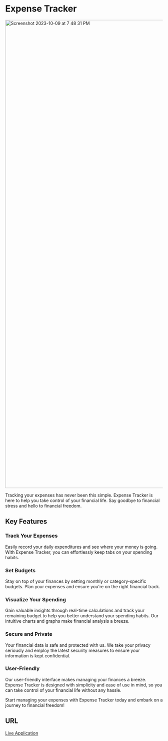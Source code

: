 # Expense Tracker

<img width="1495" alt="Screenshot 2023-10-09 at 7 48 31 PM" src="https://github.com/JuanMartinez503/expense-tracker/assets/116415860/57448de1-de6b-4e7f-84ab-0d5148881f3e">


Tracking your expenses has never been this simple. Expense Tracker is here to help you take control of your financial life. Say goodbye to financial stress and hello to financial freedom.

## Key Features

### Track Your Expenses

Easily record your daily expenditures and see where your money is going. With Expense Tracker, you can effortlessly keep tabs on your spending habits.

### Set Budgets

Stay on top of your finances by setting monthly or category-specific budgets. Plan your expenses and ensure you're on the right financial track.

### Visualize Your Spending

Gain valuable insights through real-time calculations and track your remaining budget to help you better understand your spending habits. Our intuitive charts and graphs make financial analysis a breeze.

### Secure and Private

Your financial data is safe and protected with us. We take your privacy seriously and employ the latest security measures to ensure your information is kept confidential.

### User-Friendly

Our user-friendly interface makes managing your finances a breeze. Expense Tracker is designed with simplicity and ease of use in mind, so you can take control of your financial life without any hassle.

Start managing your expenses with Expense Tracker today and embark on a journey to financial freedom!
## URL
[Live Application](https://expense-tracker-mern-2023-3423c6e63a4e.herokuapp.com/)
